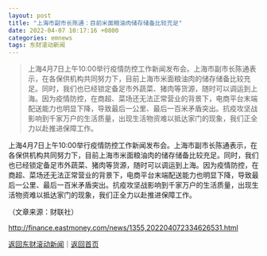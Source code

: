 ```yaml
---
layout: post
title: "上海市副市长陈通：目前米面粮油肉储存储备比较充足"
date: 2022-04-07 10:17:16 +0800
categories: emnews
tags: 东财滚动新闻
---
```

> 上海4月7日上午10:00举行疫情防控工作新闻发布会。上海市副市长陈通表示，在各保供机构共同努力下，目前上海市米面粮油肉的储存储备比较充足。同时，我们也已经锁定备足市外蔬菜、猪肉等货源，随时可以调运到上海。因为疫情防控，在商超、菜场还无法正常营业的背景下，电商平台末端配送能力也明显下降，导致最后一公里、最后一百米矛盾突出。抗疫攻坚战影响到千家万户的生活质量，出现生活物资难以抵达家门的现象，我们正全力以赴推进保障工作。

<p>上海4月7日上午10:00举行疫情防控工作新闻发布会。上海市副市长陈通表示，在各保供机构共同努力下，目前上海市米面粮油肉的储存储备比较充足。同时，我们也已经锁定备足市外蔬菜、猪肉等货源，随时可以调运到上海。因为疫情防控，在商超、菜场还无法正常营业的背景下，电商平台末端配送能力也明显下降，导致最后一公里、最后一百米矛盾突出。抗疫攻坚战影响到千家万户的生活质量，出现生活物资难以抵达家门的现象，我们正全力以赴推进保障工作。</p><p class="em_media">（文章来源：财联社）</p>

<http://finance.eastmoney.com/news/1355,202204072334626531.html>

[返回东财滚动新闻](//finews.withounder.com/emnews/)｜[返回首页](//finews.withounder.com/)